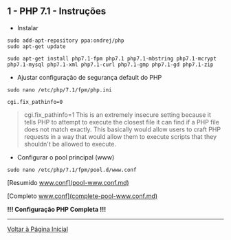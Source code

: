 ## 1 - PHP 7.1 - Instruções

- Instalar 

```
sudo add-apt-repository ppa:ondrej/php
sudo apt-get update
```

```
sudo apt-get install php7.1-fpm php7.1 php7.1-mbstring php7.1-mcrypt php7.1-mysql php7.1-xml php7.1-curl php7.1-gmp php7.1-gd php7.1-zip
```

- Ajustar configuração de segurança default do PHP

```
sudo nano /etc/php/7.1/fpm/php.ini
```

`cgi.fix_pathinfo=0`

> cgi.fix_pathinfo=1  This is an extremely insecure setting because it tells PHP to attempt to execute the closest file it can find if a PHP file does not match exactly. This basically would allow users to craft PHP requests in a way that would allow them to execute scripts that they shouldn't be allowed to execute.



- Configurar o pool principal (www)


```
sudo nano /etc/php/7.1/fpm/pool.d/www.conf
```

[Resumido www.conf](pool-www.conf.md)

[Completo www.conf](complete-pool-www.conf.md)





<b>!!! Configuração PHP Completa !!!</b>


***

[Voltar à Página Inicial](../../README.md)